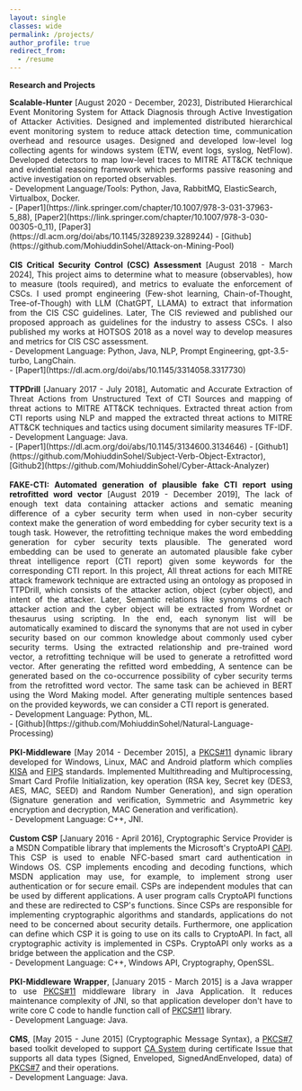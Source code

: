 ```yaml
---
layout: single
classes: wide
permalink: /projects/
author_profile: true
redirect_from:
  - /resume
---
```


**Research and Projects**<br>
<div style="text-align: justify">
<b>Scalable-Hunter</b> [August 2020 - December, 2023], Distributed Hierarchical Event Monitoring System for Attack Diagnosis through Active 
Investigation of Attacker Activities. Designed and implemented distributed hierarchical event monitoring system to reduce attack
 detection time, communication overhead and resource usages. Designed and developed low-level log collecting agents for windows 
 system (ETW, event logs, syslog, NetFlow). Developed detectors to map low-level traces to MITRE ATT&CK technique and evidential 
 reasoing framework which performs passive reasoning and active investigation on reported observables.
</div>
  - Development Language/Tools: Python, Java, RabbitMQ, ElasticSearch, Virtualbox, Docker.<br>
  - [Paper1](https://link.springer.com/chapter/10.1007/978-3-031-37963-5_88), [Paper2](https://link.springer.com/chapter/10.1007/978-3-030-00305-0_11), [Paper3](https://dl.acm.org/doi/abs/10.1145/3289239.3289244)
  - [Github](https://github.com/MohiuddinSohel/Attack-on-Mining-Pool)
<br> 
<br> 

<div style="text-align: justify">
<b>CIS Critical Security Control (CSC) Assessment</b> [August 2018 - March 2024],  This project aims to determine what to measure (observables), 
how to measure (tools required), and metrics to evaluate the enforcement of CSCs. I used prompt engineering (Few-shot learning, 
Chain-of-Thought, Tree-of-Though) with LLM (ChatGPT, LLAMA) to extract that information from the CIS CSC guidelines. Later, The CIS reviewed and 
published our proposed approach as guidelines for the industry to assess CSCs. I also published my works at HOTSOS 2018 as a novel way to develop 
measures and metrics for CIS CSC assessment.
</div>
  - Development Language: Python, Java, NLP, Prompt Engineering, gpt-3.5-turbo, LangChain.<br>
  - [Paper1](https://dl.acm.org/doi/abs/10.1145/3314058.3317730)
<br> 
<br> 

<div style="text-align: justify">
<b>TTPDrill</b> [January 2017 - July 2018],  Automatic and Accurate Extraction of Threat Actions from Unstructured Text of 
CTI Sources and mapping of threat actions to  MITRE ATT&CK techniques. Extracted threat action from CTI reports using NLP and
 mapped the extracted threat actions to MITRE ATT&CK techniques and tactics using document similarity measures TF-IDF.
 </div>
  - Development Language: Java.<br>
  - [Paper1](https://dl.acm.org/doi/abs/10.1145/3134600.3134646)
  - [Github1](https://github.com/MohiuddinSohel/Subject-Verb-Object-Extractor), [Github2](https://github.com/MohiuddinSohel/Cyber-Attack-Analyzer)
<br> 
<br>

<div style="text-align: justify">
<b>
FAKE-CTI: Automated generation of plausible fake CTI report using retrofitted word vector</b> [August 2019 - December 2019],  The lack of enough text data containing attacker actions and sematic meaning difference of a cyber security term when used in non-cyber security context make the generation of word embedding for cyber security text is a tough task. However, the retrofitting technique makes the word embedding generation for cyber security texts plausible. The generated word embedding can be used to generate an automated plausible fake cyber threat intelligence report (CTI report) given some keywords for the corresponding CTI report. 
In this project, All threat actions for each MITRE attack framework technique are extracted using an ontology as proposed in TTPDrill, which consists of the attacker action, object (cyber object), and intent of the attacker. Later, Semantic relations like synonyms of each attacker action and the cyber object will be extracted from Wordnet or thesaurus using scripting. In the end, each synonym list will be automatically examined to discard the synonyms that are not used in cyber security based on our common knowledge about commonly used cyber security terms.
Using the extracted relationship and pre-trained word vector, a retrofitting technique will be used to generate a retrofitted word vector. After generating the refitted word embedding, A sentence can be generated based on the co-occurrence possibility of cyber security terms from the retrofitted word vector. The same task can be achieved in BERT using the Word Making model. After generating multiple sentences based on the provided keywords, we can consider a CTI report is generated.
 </div>
  - Development Language: Python, ML.<br>
  - [Github](https://github.com/MohiuddinSohel/Natural-Language-Processing)
<br> 
<br> 


<div style="text-align: justify">
<b>PKI-Middleware</b> [May 2014 - December 2015], a <a href="http://www.cryptsoft.com/pkcs11doc/v220/">PKCS#11</a> dynamic library developed 
for Windows, Linux, MAC and Android platform which complies <a href="https://en.wikipedia.org/wiki/Korea_Internet_%26_Security_Agency">KISA</a> 
and <a href="https://en.wikipedia.org/wiki/Federal_Information_Processing_Standards">FIPS</a> standards. Implemented Multithreading and Multiprocessing, Smart Card Profile Initialization, key operation (RSA key, Secret key (DES3, AES, MAC, SEED) and Random Number Generation), and sign operation (Signature generation and verification, Symmetric and Asymmetric key encryption and decryption, MAC Generation and verification).
</div>
  - Development Language: C++, JNI.<br>
<br> 


<div style="text-align: justify">
<b>Custom CSP</b> [January 2016 - April 2016], Cryptographic Service Provider is a MSDN Compatible library that 
implements the Microsoft's CryptoAPI <a href="https://msdn.microsoft.com/en-us/library/windows/desktop/aa380239">CAPI</a>. 
This CSP is used to enable NFC-based smart card authentication in Windows OS. CSP implements encoding and decoding functions, which MSDN application may use, for example, to implement strong user authentication or for secure email.
CSPs are independent modules that can be used by different applications. A user program calls CryptoAPI functions and these are redirected to CSP's functions. Since CSPs are responsible for implementing cryptographic algorithms and standards, applications do not need to be concerned about security details. Furthermore, one application can define which CSP it is going to use on its calls to CryptoAPI. In fact, all cryptographic activity is implemented in CSPs. CryptoAPI only works as a bridge between the application and the CSP.
</div>
  - Development Language: C++, Windows API, Cryptography, OpenSSL. <br>
<br> 

   
 <div style="text-align: justify">
 <b>PKI-Middleware Wrapper</b>, [January 2015 - March 2015] is a Java wrapper to 
 use <a href="http://www.cryptsoft.com/pkcs11doc/v220/">PKCS#11</a> middleware library in Java Application. It reduces maintenance  
 complexity of <it>JNI</it>, so that application developer  don't have to write core C code to handle function call 
 of <a href="http://www.cryptsoft.com/pkcs11doc/v220/">PKCS#11</a> library.
 </div>
  - Development Language: Java. <br>
<br> 

    
<div style="text-align: justify">
<b>CMS</b>,  [May 2015 - June 2015] (Cryptographic Message Syntax), a <a href="https://tools.ietf.org/html/rfc2315">PKCS#7</a> based toolkit 
developed to support <a href="https://en.wikipedia.org/wiki/Certificate_authority">CA System</a> during certificate Issue that supports 
all data types (Signed, Enveloped, SignedAndEnveloped, data) of <a href="https://tools.ietf.org/html/rfc2315">PKCS#7</a> and their operations.
</div>
  - Development Language: Java. 
  
  
  
  
        

    
